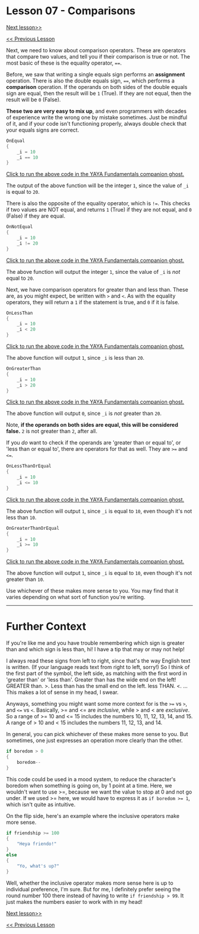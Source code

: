 # Lesson 07 - Comparisons

[Next lesson>>](https://github.com/Zichqec/YAYA_Fundamentals/blob/main/Module%201%20-%20Basic%20Building%20Blocks/08%20-%20Logical%20Operators.md)

[<< Previous Lesson](https://github.com/Zichqec/YAYA_Fundamentals/blob/main/Module%201%20-%20Basic%20Building%20Blocks/06%20-%20Order%20of%20Operations.md)

Next, we need to know about comparison operators. These are operators that compare two values, and tell you if their comparison is true or not. The most basic of these is the equality operator, `==`.

Before, we saw that writing a single equals sign performs an **assignment** operation. There is also the double equals sign, `==`, which performs a **comparison** operation. If the operands on both sides of the double equals sign are equal, then the result will be `1` (True). If they are not equal, then the result will be `0` (False).

**These two are very easy to mix up**, and even programmers with decades of experience write the wrong one by mistake sometimes. Just be mindful of it, and if your code isn't functioning properly, always double check that your equals signs are correct.

```c
OnEqual
{
	_i = 10
	_i == 10
}
```

[Click to run the above code in the YAYA Fundamentals companion ghost.](https://zichqec.github.io/s-the-skeleton/jump.html?url=x-ukagaka-link%3Atype%3Devent%26ghost%3DYAYA%20Fundamentals%26info%3DOnExample.M1.L7.Equal)

The output of the above function will be the integer `1`, since the value of `_i` is equal to `20`.

There is also the opposite of the equality operator, which is `!=`. This checks if two values are NOT equal, and returns `1` (True) if they are not equal, and `0` (False) if they are equal.

```c
OnNotEqual
{
	_i = 10
	_i != 20
}
```

[Click to run the above code in the YAYA Fundamentals companion ghost.](https://zichqec.github.io/s-the-skeleton/jump.html?url=x-ukagaka-link%3Atype%3Devent%26ghost%3DYAYA%20Fundamentals%26info%3DOnExample.M1.L7.NotEqual)

The above function will output the integer `1`, since the value of `_i` is *not* equal to `20`.

Next, we have comparison operators for greater than and less than. These are, as you might expect, be written with `>` and `<`. As with the equality operators, they will return a `1` if the statement is true, and `0` if it is false.

```c
OnLessThan
{
	_i = 10
	_i < 20
}
```

[Click to run the above code in the YAYA Fundamentals companion ghost.](https://zichqec.github.io/s-the-skeleton/jump.html?url=x-ukagaka-link%3Atype%3Devent%26ghost%3DYAYA%20Fundamentals%26info%3DOnExample.M1.L7.LessThan)

The above function will output `1`, since `_i` is less than `20`.

```c
OnGreaterThan
{
	_i = 10
	_i > 20
}
```

[Click to run the above code in the YAYA Fundamentals companion ghost.](https://zichqec.github.io/s-the-skeleton/jump.html?url=x-ukagaka-link%3Atype%3Devent%26ghost%3DYAYA%20Fundamentals%26info%3DOnExample.M1.L7.GreaterThan)

The above function will output `0`, since `_i` is *not* greater than `20`.

Note, **if the operands on both sides are equal, this will be considered false.** `2` is not greater than `2`, after all.

If you _do_ want to check if the operands are 'greater than or equal to', or 'less than or equal to', there are operators for that as well. They are `>=` and `<=`.

```c
OnLessThanOrEqual
{
	_i = 10
	_i <= 10
}
```

[Click to run the above code in the YAYA Fundamentals companion ghost.](https://zichqec.github.io/s-the-skeleton/jump.html?url=x-ukagaka-link%3Atype%3Devent%26ghost%3DYAYA%20Fundamentals%26info%3DOnExample.M1.L7.LessThanOrEqual)

The above function will output `1`, since `_i` is equal to `10`, even though it's not less than `10`.

```c
OnGreaterThanOrEqual
{
	_i = 10
	_i >= 10
}
```

[Click to run the above code in the YAYA Fundamentals companion ghost.](https://zichqec.github.io/s-the-skeleton/jump.html?url=x-ukagaka-link%3Atype%3Devent%26ghost%3DYAYA%20Fundamentals%26info%3DOnExample.M1.L7.GreaterThanOrEqual)

The above function will output `1`, since `_i` is equal to `10`, even though it's not greater than `10`.


Use whichever of these makes more sense to you. You may find that it varies depending on what sort of function you're writing.

---

# Further Context

If you're like me and you have trouble remembering which sign is greater than and which sign is less than, hi! I have a tip that may or may not help!

I always read these signs from left to right, since that's the way English text is written. (If your language reads text from right to left, sorry!) So I think of the first part of the symbol, the left side, as matching with the first word in 'greater than' or 'less than'. Greater than has the wide end on the left! GREATER than. >. Less than has the small end on the left. less THAN. <. ... This makes a lot of sense in my head, I swear.

Anyways, something you might want some more context for is the `>=` vs `>`, and `<=` vs `<`. Basically, >= and <= are *inclusive*, while > and < are *exclusive*. So a range of >= 10 and <= 15 includes the numbers 10, 11, 12, 13, 14, and 15. A range of > 10 and < 15 includes the numbers 11, 12, 13, and 14.

In general, you can pick whichever of these makes more sense to you. But sometimes, one just expresses an operation more clearly than the other.

```c
if boredom > 0
{
	boredom--
}
```

This code could be used in a mood system, to reduce the character's boredom when something is going on, by 1 point at a time. Here, we wouldn't want to use >=, because we want the value to stop at 0 and not go under. If we used >= here, we would have to express it as `if boredom >= 1`, which isn't quite as intuitive.

On the flip side, here's an example where the inclusive operators make more sense.

```c
if friendship >= 100
{
	"Heya friendo!"
}
else
{
	"Yo, what's up?"
}
```

Well, whether the inclusive operator makes more sense here is up to individual preference, I'm sure. But for me, I definitely prefer seeing the round number 100 there instead of having to write `if friendship > 99`. It just makes the numbers easier to work with in my head!

[Next lesson>>](https://github.com/Zichqec/YAYA_Fundamentals/blob/main/Module%201%20-%20Basic%20Building%20Blocks/08%20-%20Logical%20Operators.md)

[<< Previous Lesson](https://github.com/Zichqec/YAYA_Fundamentals/blob/main/Module%201%20-%20Basic%20Building%20Blocks/06%20-%20Order%20of%20Operations.md)